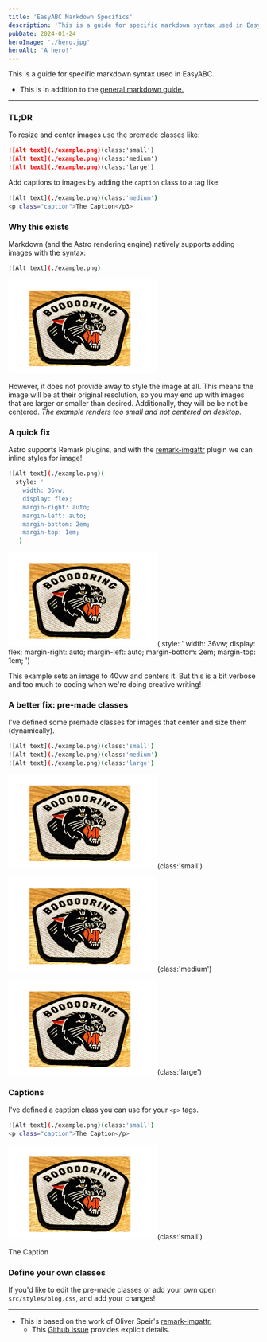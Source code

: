 ```yaml
---
title: 'EasyABC Markdown Specifics'
description: 'This is a guide for specific markdown syntax used in EasyABC.'
pubDate: 2024-01-24
heroImage: './hero.jpg'
heroAlt: 'A hero!'
---
```


This is a guide for specific markdown syntax used in EasyABC.

- This is in addition to the [general markdown guide.](/easy/markdown-style-guide)

<hr>

<h3> TL;DR </h3>

To resize and center images use the premade classes like:

```md title="blog-post.md"
![Alt text](./example.png)(class:'small')
![Alt text](./example.png)(class:'medium')
![Alt text](./example.png)(class:'large')
```

Add captions to images by adding the `caption` class to a tag like:

```sh
![Alt text](./example.png)(class:'medium')
<p class="caption">The Caption</p3>
```

<h3> Why this exists </h3>

Markdown (and the Astro rendering engine) natively supports adding images with the syntax:

```sh
![Alt text](./example.png)
```

![The example renders too small and not centered!](./example.png)

However, it does not provide away to style the image at all. This means the image will be at their original resolution, so you may end up with images that are larger or smaller than desired. Additionally, they will be be not be centered. _The example renders too small and not centered on desktop._

<h3> A quick fix </h3>

Astro supports Remark plugins, and with the [remark-imgattr](https://github.com/OliverSpeir/remark-imgattr) plugin we can inline styles for image!

```sh
![Alt text](./example.png)(
  style: '
    width: 36vw;
    display: flex;
    margin-right: auto;
    margin-left: auto;
    margin-bottom: 2em;
    margin-top: 1em;
  ')
```

![This for example sets an image to 33vw and centers it. But this is a bit verbose!](./example.png)(
style: '
width: 36vw;
display: flex;
margin-right: auto;
margin-left: auto;
margin-bottom: 2em;
margin-top: 1em;
')

This example sets an image to 40vw and centers it. But this is a bit verbose and too much to coding when we're doing creative writing!

<h3> A better fix: pre-made classes </h3>

I've defined some premade classes for images that center and size them (dynamically).

```sh
![Alt text](./example.png)(class:'small')
![Alt text](./example.png)(class:'medium')
![Alt text](./example.png)(class:'large')
```

![Alt text](./example.png)(class:'small')

![Alt text](./example.png)(class:'medium')

![Alt text](./example.png)(class:'large')

<h3> Captions </h3>

I've defined a caption class you can use for your `<p>` tags.

```sh
![Alt text](./example.png)(class:'small')
<p class="caption">The Caption</p>
```

![Alt text](./example.png)(class:'small')

<p class="caption">The Caption</p>

<h3> Define your own classes </h3>

If you'd like to edit the pre-made classes or add your own open `src/styles/blog.css`, and add your changes!

<hr>

- This is based on the work of Oliver Speir's [remark-imgattr.](https://github.com/OliverSpeir/remark-imgattr)
  - This [Github issue](https://github.com/OliverSpeir/remark-imgattr/issues/1#issuecomment-1905098091) provides explicit details.
